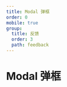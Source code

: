 ```yaml
---
title: Modal 弹框
order: 0
mobile: true
group:
  title: 反馈
  order: 3
  path: feedback
---
```


# Modal 弹框

<code src="../demo/Modal.tsx"></code>
<API src="../src/Modal.tsx"></API>
